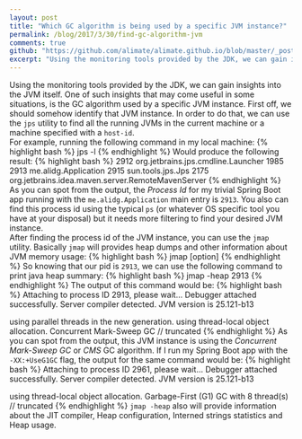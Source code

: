 ```yaml
---
layout: post
title: "Which GC algorithm is being used by a specific JVM instance?"
permalink: /blog/2017/3/30/find-gc-algorithm-jvm
comments: true
github: "https://github.com/alimate/alimate.github.io/blob/master/_posts/2017-3-30-find-gc-algorithm-jvm.md"
excerpt: "Using the monitoring tools provided by the JDK, we can gain insights into the JVM itself. One of such insights that may come useful in some situations, is the GC algorithm..."
---
```

Using the monitoring tools provided by the JDK, we can gain insights into the JVM itself. One of such insights that may come useful in some situations, is the GC algorithm used by a specific JVM instance. First off, we should somehow identify that JVM instance. In order to do that, we can use the `jps` utility to find all the running JVMs in the current machine or a machine specified with a `host-id`. <br>
For example, running the following command in my local machine:
{% highlight bash %}
jps -l
{% endhighlight %}
Would produce the following result:
{% highlight bash %}
2912 org.jetbrains.jps.cmdline.Launcher
1985
2913 me.alidg.Application
2915 sun.tools.jps.Jps
2175 org.jetbrains.idea.maven.server.RemoteMavenServer
{% endhighlight %}
As you can spot from the output, the *Process Id* for my trivial Spring Boot app running with the `me.alidg.Application` main entry is `2913`. You also can find this process id using the typical `ps` (or whatever OS specific tool you have at your disposal) but it needs more filtering to find your desired JVM instance.<br>
After finding the process id of the JVM instance, you can use the `jmap` utility. Basically `jmap` will provides heap dumps and other information about JVM memory usage:
{% highlight bash %}
jmap [option] <pid>
{% endhighlight %}
So knowing that our pid is `2913`, we can use the following command to print java heap summary:
{% highlight bash %}
jmap -heap 2913
{% endhighlight %}
The output of this command would be:
{% highlight bash %}
Attaching to process ID 2913, please wait...
Debugger attached successfully.
Server compiler detected.
JVM version is 25.121-b13

using parallel threads in the new generation.
using thread-local object allocation.
Concurrent Mark-Sweep GC
// truncated
{% endhighlight %}
As you can spot from the output, this JVM instance is using the *Concurrent Mark-Sweep GC* or *CMS* GC algorithm. If I run my Spring Boot app with the `-XX:+UseG1GC` flag, the output for the same command would be:
{% highlight bash %}
Attaching to process ID 2961, please wait...
Debugger attached successfully.
Server compiler detected.
JVM version is 25.121-b13

using thread-local object allocation.
Garbage-First (G1) GC with 8 thread(s)
// truncated
{% endhighlight %}
`jmap -heap` also will provide information about the JIT compiler, Heap configuration, Interned strings statistics and Heap usage.
